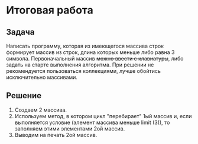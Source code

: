 # Итоговая работа

## Задача
Написать программу, которая из имеющегося массива строк формирует массив из строк, длина которых меньше либо равна 3 символа. Первоначальный массив ~~можно ввести с клавиатуры~~, либо задать на старте выполнения алгоритма. При решении не рекомендуется пользоваться коллекциями, лучше обойтись исключительно массивами.

## Решение
1. Создаем 2 массива.
2. Используем метод, в котором цикл "перебирает" 1ый массив и, если выполняется условие (элемент массива меньше limit (3)), то заполняем этими элементами 2ой массив.
3. Выводим на печать 2ой массив.